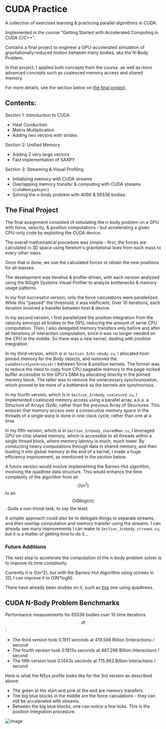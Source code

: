 # CUDA Practice

A collection of exercises learning & practicing parallel algorithms in CUDA.

Implemented in the course "Getting Started with Accelerated Computing in CUDA C/C++".

Contains a final project to engineer a GPU-accelerated simulation of gravitationally-induced motion between many bodies, aka the N-Body Problem.

In that project, I applied both concepts from the course, as well as more advanced concepts such as coalesced memory access and shared memory.

For more details, see the section below on [the final project](#the-final-project).

## Contents:

Section 1: Introduction to CUDA
- Heat Conduction
- Matrix Multiplication
- Adding two vectors with strides

Section 2: Unified Memory
- Adding 2 very large vectors
- Fast implementation of SAXPY

Section 3: Streaming & Visual Profiling
- Initializing memory with CUDA streams
- Overlapping memory transfer & computing with CUDA streams (`cudaMemcpyAsync`)
- Solving the n-body problem with 4096 & 65536 bodies.

## The Final Project

The final assignment consisted of simulating the n-body problem on a GPU with force, velocity, & position computations - but accelerating a given CPU-only code by exploiting the CUDA device.

The overall mathematical procedure was simple - first, the forces are calculated in 3D space using Newton's gravitational laws from each mass to every other mass. 

Once that is done, we use the calculated forces to obtain the new positions for all masses. 

The development was iterative & profile-driven, with each version analyzed using the NSight Systems Visual Profiler to analyze bottlenecks & memory usage patterns.

In my first successful version, only the force calculations were parallelized. While this "passed" the threshold, it was inefficient. Over 10 iterations, each iteration involved a transfer between host & device.

In my second version, I first parallelized the position integration from the velocity amongst all bodies to the GPU, reducing the amount of serial CPU computation. Then, I also delegated memory transfers only before and after all iterations of interaction computation, since it was no longer needed on the CPU in the middle. So there was a new kernel, dealing with position integration. 

In my third version, which is in `Section_3/01-nbody.cu`, I allocated host-pinned memory for the Body objects, and removed the `cudaDeviceSynchronize()` between force & position kernels. The former was to reduce the need to copy from CPU pageable memory to the page-locked buffer accessible to the GPU's DMA by allocating directly in the pinned memory block. The latter was to remove the unnecessary synchronization, which proved to be more of a bottleneck as the kernels are synchronous.

In my fourth version, which is in `Section_3/nbody_coalesced.cu`, I implemented coalesced memory access using a parallel array, a.k.a. a Structure of Arrays (SoA), rather than the previous Array of Structures. This ensures that memory access over a consecutive memory space in the threads of a single warp is done in one clock cycle, rather than one at a time.

In my fifth version, which is in `Section_3/nbody_sharedMem.cu`, I leveraged GPU on-chip shared memory, which is accessible to all threads within a single thread block, where memory latency is much, much lower. By conducting heavy computations through data in shared memory, and then loading it into global memory at the end of a kernel, I made a huge efficiency improvement, as mentioned in the section below.

A future version would involve implementing the Barnes-Hut algorithm, involving the quadtree data structure. This would enhance the time complexity of the algorithm from an $$O(n^2)$$ to an $$O(N log(n))$$. Quite a non-trivial task, to say the least.

A simpler approach could also be to delegate things to separate streams, and then overlap computation and memory transfer using the streams. I can already see many improvements I can make to `Section_3/nbody_streams.cu`, but it is a matter of getting time to do it...

### Future Additions

The next step to accelerate the computation of the n-body problem solver is to improve its time complexity.

Currently it is O(n^2), but with the Barnes-Hut Algorithm using octrees in 3D, I can improve it to O(N*logN).

There have already been studies on it, such as [this](https://medium.com/@hsinhungw/optimizing-n-body-simulation-with-barnes-hut-algorithm-and-cuda-c76e78228c28) one using quadtrees.

## CUDA N-Body Problem Benchmarks

Performance measurements for 65536 bodies over 10 time iterations $$dt$$:
- The third version took 0.1911 seconds at 419.566 Billion I)nteractions / second
- The fourth version took 0.1813s seconds at 467.296 Billion Interactions / second
- The fifth version took 0.1443s seconds at 715.983 Billion Interactions / second

Here is what the NSys profile looks like for the 3rd version as described above:
- The green at the start and pink at the end are memory transfers.
- The big blue blocks in the middle are the force calculations - they can still be accelerated with streams.
- Between the big blue blocks, one can notice a few ticks. This is the position integration procedure. 

![image](https://github.com/user-attachments/assets/804c3d50-5cb5-47e2-b913-24e233d151a9)
